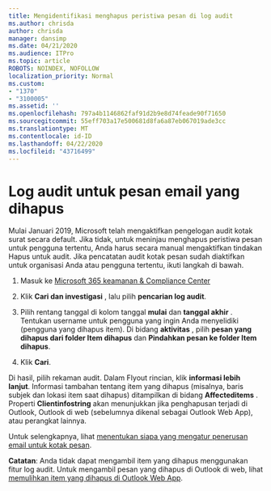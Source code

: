 ```yaml
---
title: Mengidentifikasi menghapus peristiwa pesan di log audit
ms.author: chrisda
author: chrisda
manager: dansimp
ms.date: 04/21/2020
ms.audience: ITPro
ms.topic: article
ROBOTS: NOINDEX, NOFOLLOW
localization_priority: Normal
ms.custom:
- "1370"
- "3100005"
ms.assetid: ''
ms.openlocfilehash: 797a4b1146862faf91d2b9e8d74feade90f71650
ms.sourcegitcommit: 55eff703a17e500681d8fa6a87eb067019ade3cc
ms.translationtype: MT
ms.contentlocale: id-ID
ms.lasthandoff: 04/22/2020
ms.locfileid: "43716499"
---
```

# <a name="audit-logs-for-deleted-email-messages"></a>Log audit untuk pesan email yang dihapus

Mulai Januari 2019, Microsoft telah mengaktifkan pengelogan audit kotak surat secara default. Jika tidak, untuk meninjau menghapus peristiwa pesan untuk pengguna tertentu, Anda harus secara manual mengaktifkan tindakan Hapus untuk audit. Jika pencatatan audit kotak pesan sudah diaktifkan untuk organisasi Anda atau pengguna tertentu, ikuti langkah di bawah.

1. Masuk ke [Microsoft 365 keamanan & Compliance Center](https://protection.office.com/)

2. Klik **Cari dan investigasi** , lalu pilih **pencarian log audit**.

3. Pilih rentang tanggal di kolom tanggal **mulai** dan **tanggal akhir** . Tentukan username untuk pengguna yang ingin Anda menyelidiki (pengguna yang dihapus item). Di bidang **aktivitas** , pilih **pesan yang dihapus dari folder Item dihapus** dan **Pindahkan pesan ke folder Item dihapus**.

4. Klik **Cari**.

Di hasil, pilih rekaman audit. Dalam Flyout rincian, klik **informasi lebih lanjut**. Informasi tambahan tentang item yang dihapus (misalnya, baris subjek dan lokasi item saat dihapus) ditampilkan di bidang **Affecteditems** . Properti **Clientinfostring** akan menunjukkan jika penghapusan terjadi di Outlook, Outlook di web (sebelumnya dikenal sebagai Outlook Web App), atau perangkat lainnya.

Untuk selengkapnya, lihat [menentukan siapa yang mengatur penerusan email untuk kotak pesan](https://docs.microsoft.com/office365/securitycompliance/auditing-troubleshooting-scenarios#determining-if-a-user-deleted-email-items).

**Catatan**: Anda tidak dapat mengambil item yang dihapus menggunakan fitur log audit. Untuk mengambil pesan yang dihapus di Outlook di web, lihat [memulihkan item yang dihapus di Outlook Web App](https://support.office.com/article/C3D8FC15-EEEF-4F1C-81DF-E27964B7EDD4).
